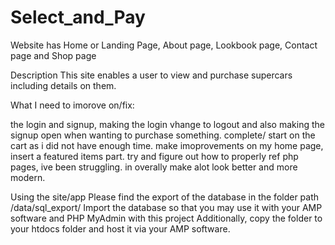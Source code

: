# Select_and_Pay
 
Website has Home or Landing Page, About page, Lookbook page, Contact page and Shop page

Description
This site enables a user to view and purchase supercars including details on them. 

What I need to imorove on/fix:

 the login and signup, making the login vhange to logout and also making the signup open when wanting to purchase something.
 complete/ start on the cart as i did not have enough time.
 make imoprovements on my home page, insert a featured items part.
 try and figure out how to properly ref php pages, ive been struggling.
 in overally make alot look better and more modern.

Using the site/app
Please find the export of the database in the folder path /data/sql_export/
Import the database so that you may use it with your AMP software and PHP MyAdmin with this project
Additionally, copy the folder to your htdocs folder and host it via your AMP software.
